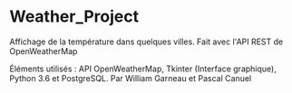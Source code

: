 # Weather_Project
Affichage de la température dans quelques villes. Fait avec l'API REST de OpenWeatherMap

Éléments utilisés : API OpenWeatherMap, Tkinter (Interface graphique), Python 3.6 et PostgreSQL.
Par William Garneau et Pascal Canuel
